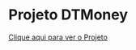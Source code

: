 # Projeto DTMoney

<a href="https://dt-money-sigma-gold.vercel.app/">Clique aqui para ver o Projeto</a>

